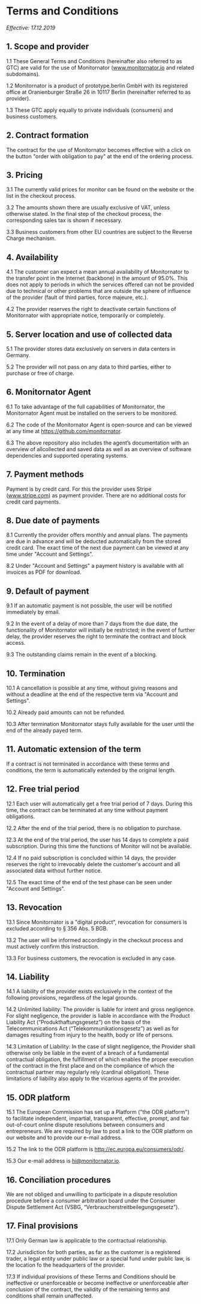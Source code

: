 # Terms and Conditions

*Effective: 17.12.2019*

## 1. Scope and provider

1.1 These General Terms and Conditions (hereinafter also referred to as GTC) are valid for the use of Monitornator (www.monitornator.io and related subdomains).

1.2 Monitornator is a product of prototype.berlin GmbH with its registered office at Oranienburger Straße 26 in 10117 Berlin (hereinafter referred to as provider).

1.3 These GTC apply equally to private individuals (consumers) and business customers.

## 2. Contract formation

The contract for the use of Monitornator becomes effective with a click on the button "order with obligation to pay" at the end of the ordering process.

## 3. Pricing

3.1 The currently valid prices for monitor can be found on the website or the list in the checkout process.

3.2 The amounts shown there are usually exclusive of VAT, unless otherwise stated. In the final step of the checkout process, the corresponding sales tax is shown if necessary.

3.3 Business customers from other EU countries are subject to the Reverse Charge mechanism.

## 4. Availability

4.1 The customer can expect a mean annual availability of Monitornator to the transfer point in the Internet (backbone) in the amount of 95.0%. This does not apply to periods in which the services offered can not be provided due to technical or other problems that are outside the sphere of influence of the provider (fault of third parties, force majeure, etc.).

4.2 The provider reserves the right to deactivate certain functions of Monitornator with appropriate notice, temporarily or completely.

## 5. Server location and use of collected data

5.1 The provider stores data exclusively on servers in data centers in Germany.

5.2 The provider will not pass on any data to third parties, either to purchase or free of charge.<br>

## 6. Monitornator Agent

6.1 To take advantage of the full capabilities of Monitornator, the Monitornator Agent must be installed on the servers to be monitored.

6.2 The code of the Monitornator Agent is open-source and can be viewed at any time at <a href="https://github.com/monitornator">https://github.com/monitornator</a>.

6.3 The above repository also includes the agent’s documentation with an overview of allcollected and saved data as well as an overview of software dependencies and supported operating systems.

## 7. Payment methods<br>

Payment is by credit card. For this the provider uses Stripe (<a href="http://www.stripe.com">www.stripe.com</a>) as payment provider. There are no additional costs for credit card payments.

## 8. Due date of payments

8.1 Currently the provider offers monthly and annual plans. The payments are due in advance and will be deducted automatically from the stored credit card. The exact time of the next due payment can be viewed at any time under "Account and Settings".

8.2 Under "Account and Settings" a payment history is available with all invoices as PDF for download.

## 9. Default of payment

9.1 If an automatic payment is not possible, the user will be notified immediately by email.

9.2 In the event of a delay of more than 7 days from the due date, the functionality of Monitornator will initially be restricted; in the event of further delay, the provider reserves the right to terminate the contract and block access.

9.3 The outstanding claims remain in the event of a blocking.

## 10. Termination

10.1 A cancellation is possible at any time, without giving reasons and without a deadline at the end of the respective term via "Account and Settings".

10.2 Already paid amounts can not be refunded.

10.3 After termination Monitornator stays fully available for the user until the end of the already payed term.

## 11. Automatic extension of the term

If a contract is not terminated in accordance with these terms and conditions, the term is automatically extended by the original length.

## 12. Free trial period

12.1 Each user will automatically get a free trial period of 7 days. During this time, the contract can be terminated at any time without payment obligations.

12.2 After the end of the trial period, there is no obligation to purchase.

12.3 At the end of the trial period, the user has 14 days to complete a paid subscription. During this time the functions of Monitor will not be available.

12.4 If no paid subscription is concluded within 14 days, the provider reserves the right to irrevocably delete the customer's account and all associated data without further notice.

12.5 The exact time of the end of the test phase can be seen under "Account and Settings".<br>

## 13. Revocation

13.1 Since Monitornator is a "digital product", revocation for consumers is excluded according to § 356 Abs. 5 BGB.

13.2 The user will be informed accordingly in the checkout process and must actively confirm this instruction.

13.3 For business customers, the revocation is excluded in any case.

## 14. Liability

14.1 A liability of the provider exists exclusively in the context of the following provisions, regardless of the legal grounds.

14.2 Unlimited liability: The provider is liable for intent and gross negligence. For slight negligence, the provider is liable in accordance with the Product Liability Act (“Produkthaftungsgesetz”) on the basis of the Telecommunications Act (“Telekommunikationsgesetz”) as well as for damages resulting from injury to the health, body or life of persons.

14.3 Limitation of Liability: In the case of slight negligence, the Provider shall otherwise only be liable in the event of a breach of a fundamental contractual obligation, the fulfillment of which enables the proper execution of the contract in the first place and on the compliance of which the contractual partner may regularly rely (cardinal obligation). These limitations of liability also apply to the vicarious agents of the provider.

## 15. ODR platform

15.1 The European Commission has set up a Platform ("the ODR platform") to facilitate independent, impartial, transparent, effective, prompt, and fair out-of-court online dispute resolutions between consumers and entrepreneurs. We are required by law to post a link to the ODR platform on our website and to provide our e-mail address.

15.2 The link to the ODR platform is <a href="http://ec.europa.eu/consumers/odr/">http://ec.europa.eu/consumers/odr/</a>.

15.3 Our e-mail address is hi@monitornator.io.

## 16. Conciliation procedures

We are not obliged and unwilling to participate in a dispute resolution procedure before a consumer arbitration board under the Consumer Dispute Settlement Act (VSBG, “Verbraucherstreitbeilegungsgesetz”).

## 17. Final provisions

17.1 Only German law is applicable to the contractual relationship.

17.2 Jurisdiction for both parties, as far as the customer is a registered trader, a legal entity under public law or a special fund under public law, is the location fo the headquarters of the provider.

17.3 If individual provisions of these Terms and Conditions should be ineffective or unenforceable or become ineffective or unenforceable after conclusion of the contract, the validity of the remaining terms and conditions shall remain unaffected.